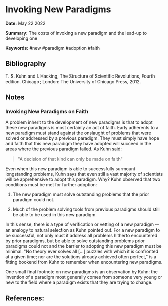 # Invoking New Paradigms

**Date:** May 22 2022

**Summary:** The costs of invoking a new paradigm and the lead-up to developing one

**Keywords:** #new #paradigm #adoption #faith

## Bibliography

T. S. Kuhn and I. Hacking, The Structure of Scientific Revolutions, Fourth edition. Chicago ; London: The University of Chicago Press, 2012.

## Notes

### Invoking New Paradigms on Faith

A problem inherit to the development of new paradigms is that to adopt these new paradigms is most certainly an act of faith.
Early adherents to a new paradigm must stand against the onslaught of problems that were solved or addressed by  a previous paradigm.
They must simply have hope and faith that this new paradigm they have adopted will succeed in the areas where the previous paradigm failed.
As Kuhn said:

> "A decision of that kind can only be made on faith"

Even when this new paradigm is able to successfully surmount longstanding problems, Kuhn says that even still a vast majority of scientists will be apprehensive to adopt this paradigm.
Why?
Kuhn observed that two conditions must be met for further adoption:

1. The new paradigm must solve outstanding problems that the prior paradigm could not.

2. Much of the problem solving tools from previous paradigms should still be able to be used in this new paradigm.

In this sense, there is a type of verification or vetting of a new paradigm -- an analogy to natural selection as Kuhn pointed out.
For a new paradigm to be successful, not only must it address all problems hitherto encountered by prior paradigms, but be able to solve outstanding problems prior paradigms could not and the barrier to adopting this new paradigm must be minimal.
"No theory ever solves all [...] puzzles with which it is confronted at a given time; nor are the solutions already achieved often perfect," is a fitting bookend from Kuhn to remember when encountering new paradigms.

One small final footnote on new paradigms is an observation by Kuhn: the invention of a paradigm most generally comes from someone very young or new to the field where a paradigm exists that they are trying to change.

## References:

